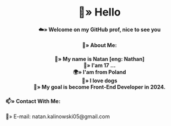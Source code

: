 <h1 align="center">
  👋» Hello 
  </h1>
<h4 align="center">☁️» Welcome on my GitHub prof, nice to see you </h4>
  <h4 align="center">🌚» About Me:</h4>
 <h4 align="center">
  🌙» My name is Natan [eng: Nathan]
  <br />
 🌵» I'am 17 ...
  <br />
 🌍» I'am from Poland
  <br />
 🐶» I love dogs
  <br />
  🎯» My goal is become Front-End Developer in 2024.
</h4> 

 <h4 align="">📫» Contact With Me:</h4>
 <p align="">
  💬» E-mail: natan.kalinowski05@gmail.com
  </p>
  
 




